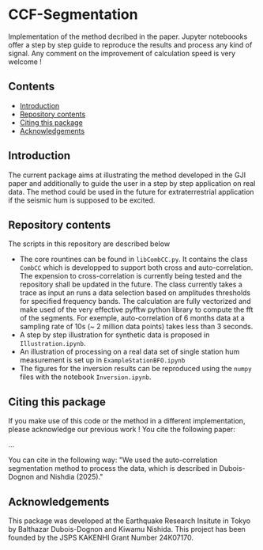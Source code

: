 # CCF-Segmentation
Implementation of the method decribed in the paper. Jupyter noteboooks offer a step by step guide to reproduce the results and process any kind of signal. Any comment on the improvement of calculation speed is very welcome !

## Contents
- [Introduction](#introduction)
- [Repository contents](#Repository-contents)
- [Citing this package](#citing-this-package)
- [Acknowledgements](#acknowledgements)


## Introduction
The current package aims at illustrating the method developed in the GJI paper and additionally to guide the user in a step by step application on real data. The method could be used in the future for extraterrestrial application if the seismic hum is supposed to be excited. 

## Repository contents

The scripts in this repository are described below


- The core rountines can be found in `libCombCC.py`. It contains the class `CombCC` which is developped to support both cross and auto-correlation. The expension to cross-correlation is currently being tested and the repository shall be updated in the future. The class currently takes a trace as input an runs a data selection based on amplitudes thresholds for specified frequency bands. The calculation are fully vectorized and make used of the very effective pyfftw python library to compute the fft of the segments. For exemple, auto-correlation of 6 months data at a sampling rate of 10s (~ 2 million data points) takes less than 3 seconds.
- A step by step illustration for synthetic data is proposed in `Illustration.ipynb`.
- An illustration of processing on a real data set of single station hum measurement is set up in  `ExampleStationBFO.ipynb`
- The figures for the inversion results can be reproduced using the `numpy` files with the notebook `Inversion.ipynb`.


## Citing this package
If you make use of this code or the method in a different implementation, please acknowledge our previous work ! You cite the following paper:

...

You can cite in the following way: "We used the auto-correlation segmentation method to process the data, which is described in Dubois-Dognon and Nishdia (2025)."

## Acknowledgements

This package was developed at the Earthquake Research Insitute in Tokyo by Balthazar Dubois-Dognon and Kiwamu Nishida. 
This project has been founded by the JSPS KAKENHI Grant Number 24K07170.
